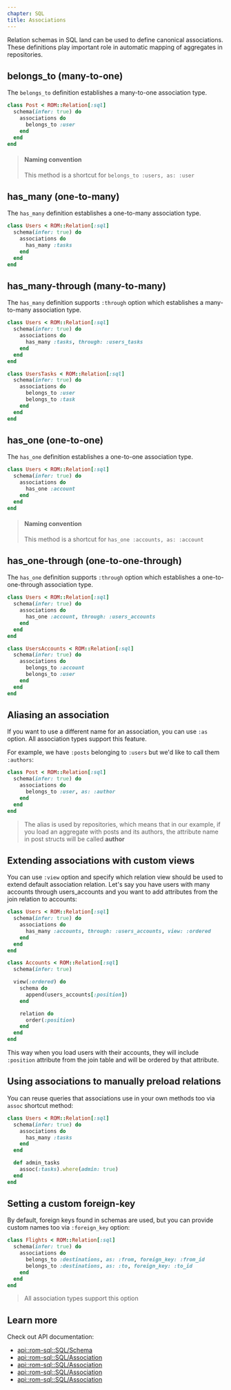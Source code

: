 ```yaml
---
chapter: SQL
title: Associations
---
```


Relation schemas in SQL land can be used to define canonical associations. These
definitions play important role in automatic mapping of aggregates in repositories.

## belongs_to (many-to-one)

The `belongs_to` definition establishes a many-to-one association type.

``` ruby
class Post < ROM::Relation[:sql]
  schema(infer: true) do
    associations do
      belongs_to :user
    end
  end
end
```

> #### Naming convention
> This method is a shortcut for `belongs_to :users, as: :user`

## has_many (one-to-many)

The `has_many` definition establishes a one-to-many association type.

``` ruby
class Users < ROM::Relation[:sql]
  schema(infer: true) do
    associations do
      has_many :tasks
    end
  end
end
```

## has_many-through (many-to-many)

The `has_many` definition supports `:through` option which establishes a
many-to-many association type.

``` ruby
class Users < ROM::Relation[:sql]
  schema(infer: true) do
    associations do
      has_many :tasks, through: :users_tasks
    end
  end
end

class UsersTasks < ROM::Relation[:sql]
  schema(infer: true) do
    associations do
      belongs_to :user
      belongs_to :task
    end
  end
end
```

## has_one (one-to-one)

The `has_one` definition establishes a one-to-one association type.

``` ruby
class Users < ROM::Relation[:sql]
  schema(infer: true) do
    associations do
      has_one :account
    end
  end
end
```

> #### Naming convention
> This method is a shortcut for `has_one :accounts, as: :account`

## has_one-through (one-to-one-through)

The `has_one` definition supports `:through` option which establishes a
one-to-one-through association type.

``` ruby
class Users < ROM::Relation[:sql]
  schema(infer: true) do
    associations do
      has_one :account, through: :users_accounts
    end
  end
end

class UsersAccounts < ROM::Relation[:sql]
  schema(infer: true) do
    associations do
      belongs_to :account
      belongs_to :user
    end
  end
end
```

## Aliasing an association

If you want to use a different name for an association, you can use `:as` option.
All association types support this feature.

For example, we have `:posts` belonging to `:users` but we'd like to call
them `:authors`:

``` ruby
class Post < ROM::Relation[:sql]
  schema(infer: true) do
    associations do
      belongs_to :user, as: :author
    end
  end
end
```

> The alias is used by repositories, which means that in our example, if you load
> an aggregate with posts and its authors, the attribute name in post structs
> will be called **author**

## Extending associations with custom views

You can use `:view` option and specify which relation view should be used to extend
default association relation. Let's say you have users with many accounts through
users_accounts and you want to add attributes from the join relation to accounts:

``` ruby
class Users < ROM::Relation[:sql]
  schema(infer: true) do
    associations do
      has_many :accounts, through: :users_accounts, view: :ordered
    end
  end
end

class Accounts < ROM::Relation[:sql]
  schema(infer: true)

  view(:ordered) do
    schema do
      append(users_accounts[:position])
    end

    relation do
      order(:position)
    end
  end
end
```

This way when you load users with their accounts, they will include `:position`
attribute from the join table and will be ordered by that attribute.

## Using associations to manually preload relations

You can reuse queries that associations use in your own methods too via `assoc`
shortcut method:

``` ruby
class Users < ROM::Relation[:sql]
  schema(infer: true) do
    associations do
      has_many :tasks
    end
  end

  def admin_tasks
    assoc(:tasks).where(admin: true)
  end
end
```

## Setting a custom foreign-key

By default, foreign keys found in schemas are used, but you can provide custom names too via
`:foreign_key` option:

``` ruby
class Flights < ROM::Relation[:sql]
  schema(infer: true) do
    associations do
      belongs_to :destinations, as: :from, foreign_key: :from_id
      belongs_to :destinations, as: :to, foreign_key: :to_id
    end
  end
end
```

> All association types support this option

## Learn more

Check out API documentation:

* [api::rom-sql::SQL/Schema](AssociationsDSL)
* [api::rom-sql::SQL/Association](OneToMany)
* [api::rom-sql::SQL/Association](OneToOne)
* [api::rom-sql::SQL/Association](ManyToOne)
* [api::rom-sql::SQL/Association](ManyToMany)
